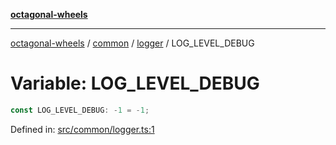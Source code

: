 [**octagonal-wheels**](../../../README.md)

***

[octagonal-wheels](../../../modules.md) / [common](../../README.md) / [logger](../README.md) / LOG\_LEVEL\_DEBUG

# Variable: LOG\_LEVEL\_DEBUG

```ts
const LOG_LEVEL_DEBUG: -1 = -1;
```

Defined in: [src/common/logger.ts:1](https://github.com/vrtmrz/octagonal-wheels/blob/main/src/common/logger.ts#L1)
